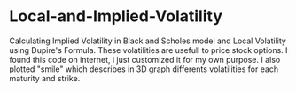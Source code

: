 # Local-and-Implied-Volatility
Calculating Implied Volatility in Black and Scholes model and Local Volatility using Dupire's Formula. These volatilities are usefull to price stock options. I found this code on internet, i just customized it for my own purpose. I also plotted "smile" which describes in 3D graph differents volatilities for each maturity and strike. 
